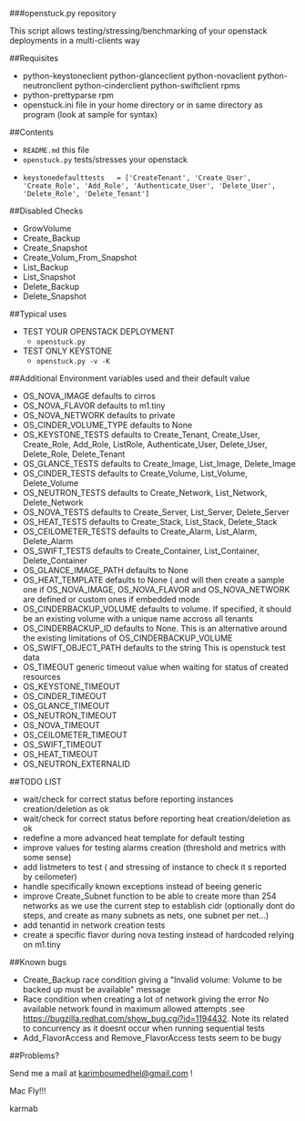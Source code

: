 ###openstuck.py repository

This script allows testing/stressing/benchmarking of your openstack deployments in a multi-clients way

##Requisites

- python-keystoneclient  python-glanceclient  python-novaclient python-neutronclient  python-cinderclient  python-swiftclient rpms
- python-prettyparse rpm
- openstuck.ini file in your home directory or in same directory as program (look at sample for syntax)

##Contents

-    `README.md` this file
-    `openstuck.py`  tests/stresses your openstack
-     keystonedefaulttests   = ['CreateTenant', 'Create_User', 'Create_Role', 'Add_Role', 'Authenticate_User', 'Delete_User', 'Delete_Role', 'Delete_Tenant']


##Disabled Checks
- GrowVolume
- Create_Backup
- Create_Snapshot
- Create_Volum_From_Snapshot
- List_Backup
- List_Snapshot
- Delete_Backup
- Delete_Snapshot

##Typical uses
     
-  TEST YOUR OPENSTACK DEPLOYMENT
    - `openstuck.py`
-  TEST ONLY KEYSTONE
    - `openstuck.py -v -K`

##Additional Environment variables used and their default value

- OS_NOVA_IMAGE 	 defaults to cirros 
- OS_NOVA_FLAVOR         defaults to m1.tiny
- OS_NOVA_NETWORK        defaults to private
- OS_CINDER_VOLUME_TYPE  defaults to None
- OS_KEYSTONE_TESTS      defaults to Create_Tenant, Create_User, Create_Role, Add_Role, ListRole, Authenticate_User, Delete_User, Delete_Role, Delete_Tenant
- OS_GLANCE_TESTS        defaults to Create_Image, List_Image, Delete_Image
- OS_CINDER_TESTS        defaults to Create_Volume, List_Volume, Delete_Volume
- OS_NEUTRON_TESTS       defaults to Create_Network, List_Network, Delete_Network
- OS_NOVA_TESTS          defaults to Create_Server, List_Server, Delete_Server
- OS_HEAT_TESTS          defaults to Create_Stack, List_Stack, Delete_Stack
- OS_CEILOMETER_TESTS    defaults to Create_Alarm, List_Alarm, Delete_Alarm
- OS_SWIFT_TESTS         defaults to Create_Container, List_Container, Delete_Container
- OS_GLANCE_IMAGE_PATH   defaults to None
- OS_HEAT_TEMPLATE       defaults to None ( and will then create a sample one if OS_NOVA_IMAGE, OS_NOVA_FLAVOR and OS_NOVA_NETWORK are defined or custom ones if embedded mode
- OS_CINDERBACKUP_VOLUME defaults to volume. If specified, it should be an existing volume with a unique name accross all tenants
- OS_CINDERBACKUP_ID     defaults to None. This is an alternative around the existing limitations of OS_CINDERBACKUP_VOLUME
- OS_SWIFT_OBJECT_PATH	 defaults to the string  This is openstuck test data
- OS_TIMEOUT		 generic timeout value when waiting for status of created resources
- OS_KEYSTONE_TIMEOUT	
- OS_CINDER_TIMEOUT
- OS_GLANCE_TIMEOUT
- OS_NEUTRON_TIMEOUT		
- OS_NOVA_TIMEOUT		
- OS_CEILOMETER_TIMEOUT		
- OS_SWIFT_TIMEOUT		
- OS_HEAT_TIMEOUT		
- OS_NEUTRON_EXTERNALID


##TODO LIST 

- wait/check for correct status before reporting instances creation/deletion as ok 
- wait/check for correct status before reporting heat creation/deletion as ok 
- redefine a more advanced heat template for default testing
- improve values for testing alarms creation (threshold and metrics with some sense)
- add listmeters to test ( and stressing of instance to check it s reported by ceilometer)
- handle specifically known exceptions instead of beeing generic
- improve Create_Subnet function to be able to create more than 254 networks as we use the current step to establish cidr (optionally dont do steps, and create as many subnets as nets, one subnet per net...)
- add tenantid in network creation tests
- create a specific flavor during nova testing instead of hardcoded relying on m1.tiny


##Known bugs
- Create_Backup race condition giving a "Invalid volume: Volume to be backed up must be available" message
- Race condition when creating a lot of network giving the error No available network found in maximum allowed attempts .see https://bugzilla.redhat.com/show_bug.cgi?id=1194432. Note its related to concurrency as it doesnt occur when running sequential tests
- Add_FlavorAccess and Remove_FlavorAccess tests seem to be bugy

##Problems?

Send me a mail at [karimboumedhel@gmail.com](mailto:karimboumedhel@gmail.com) !

Mac Fly!!!

karmab
